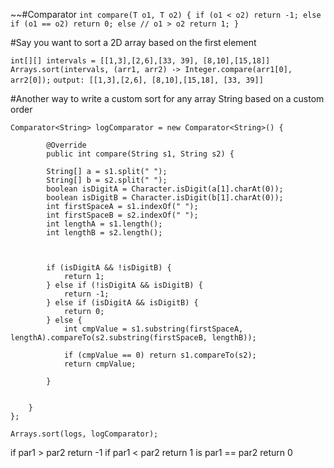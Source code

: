 ~~#Comparator
`int compare(T o1, T o2) {
if (o1 < o2)
return -1;
else if (o1 == o2)
return 0;
else // o1 > o2
return 1;
}`

#Say you want to sort a 2D array based on the first element

`int[][] intervals = [[1,3],[2,6],[33, 39], [8,10],[15,18]]
Arrays.sort(intervals, (arr1, arr2) -> Integer.compare(arr1[0], arr2[0]);`
`output: [[1,3],[2,6], [8,10],[15,18], [33, 39]]`

#Another way to write a custom sort for any array String based on a custom order

    Comparator<String> logComparator = new Comparator<String>() {

            @Override            
            public int compare(String s1, String s2) { 
            
            String[] a = s1.split(" ");
            String[] b = s2.split(" ");
            boolean isDigitA = Character.isDigit(a[1].charAt(0));  
            boolean isDigitB = Character.isDigit(b[1].charAt(0));       
            int firstSpaceA = s1.indexOf(" ");
            int firstSpaceB = s2.indexOf(" ");
            int lengthA = s1.length();
            int lengthB = s2.length();
                
                
                
            if (isDigitA && !isDigitB) {
                return 1;
            } else if (!isDigitA && isDigitB) {
                return -1;
            } else if (isDigitA && isDigitB) {
                return 0;
            } else {
                int cmpValue = s1.substring(firstSpaceA, lengthA).compareTo(s2.substring(firstSpaceB, lengthB));
                
                if (cmpValue == 0) return s1.compareTo(s2);
                return cmpValue;
                    
            }
            
       
        }
    };
   `Arrays.sort(logs, logComparator);`
   
if par1 > par2 return -1
if par1 < par2 return 1
is par1 == par2 return 0
